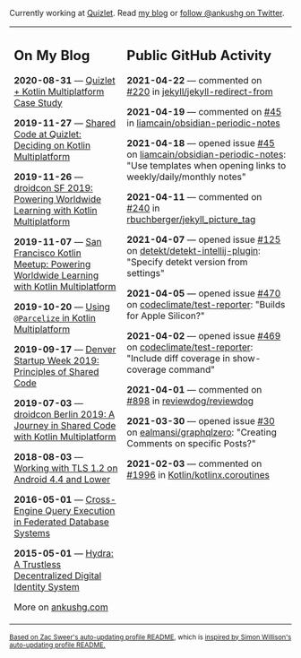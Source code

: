 Currently working at [Quizlet](https://quizlet.com/). Read [my blog](https://ankushg.com/) or [follow @ankushg on Twitter](https://twitter.com/ankushg).

<table><tr><td valign="top" width="40%">

## On My Blog
<!-- blog starts -->
**2020-08-31** — [Quizlet + Kotlin Multiplatform Case Study](https://ankushg.com/posts/quizlet-kotlin-multiplatform-case-study/)

**2019-11-27** — [Shared Code at Quizlet: Deciding on Kotlin Multiplatform](https://ankushg.com/posts/shared-code-kotlin-multiplatform/)

**2019-11-26** — [droidcon SF 2019: Powering Worldwide Learning with Kotlin Multiplatform](https://ankushg.com/posts/droidcon-sf-2019/)

**2019-11-07** — [San Francisco Kotlin Meetup: Powering Worldwide Learning with Kotlin Multiplatform](https://ankushg.com/posts/sf-kotlin-meetup-2019/)

**2019-10-20** — [Using `@Parcelize` in Kotlin Multiplatform](https://ankushg.com/posts/multiplatform-parcelize/)

**2019-09-17** — [Denver Startup Week 2019: Principles of Shared Code](https://ankushg.com/posts/denver-startup-week-2019/)

**2019-07-03** — [droidcon Berlin 2019: A Journey in Shared Code with Kotlin Multiplatform](https://ankushg.com/posts/droidcon-berlin-2019/)

**2018-08-03** — [Working with TLS 1.2 on Android 4.4 and Lower](https://ankushg.com/posts/tls-1.2-on-android/)

**2016-05-01** — [Cross-Engine Query Execution in Federated Database Systems](https://ankushg.com/posts/thesis/)

**2015-05-01** — [Hydra: A Trustless Decentralized Digital Identity System](https://ankushg.com/projects/hydra)
<!-- blog ends -->
More on [ankushg.com](https://ankushg.com/)
</td><td valign="top" width="60%">

## Public GitHub Activity
<!-- githubActivity starts -->
**2021-04-22** — commented on [#220](https://github.com/jekyll/jekyll-redirect-from/issues/220#issuecomment-824941285) in [jekyll/jekyll-redirect-from](https://api.github.com/repos/jekyll/jekyll-redirect-from)

**2021-04-19** — commented on [#45](https://github.com/liamcain/obsidian-periodic-notes/issues/45#issuecomment-822620836) in [liamcain/obsidian-periodic-notes](https://api.github.com/repos/liamcain/obsidian-periodic-notes)

**2021-04-18** — opened issue [#45](https://github.com/liamcain/obsidian-periodic-notes/issues/45) on [liamcain/obsidian-periodic-notes](https://api.github.com/repos/liamcain/obsidian-periodic-notes): "Use templates when opening links to weekly/daily/monthly notes"

**2021-04-11** — commented on [#240](https://github.com/rbuchberger/jekyll_picture_tag/issues/240#issuecomment-817392283) in [rbuchberger/jekyll_picture_tag](https://api.github.com/repos/rbuchberger/jekyll_picture_tag)

**2021-04-07** — opened issue [#125](https://github.com/detekt/detekt-intellij-plugin/issues/125) on [detekt/detekt-intellij-plugin](https://api.github.com/repos/detekt/detekt-intellij-plugin): "Specify detekt version from settings"

**2021-04-05** — opened issue [#470](https://github.com/codeclimate/test-reporter/issues/470) on [codeclimate/test-reporter](https://api.github.com/repos/codeclimate/test-reporter): "Builds for Apple Silicon?"

**2021-04-02** — opened issue [#469](https://github.com/codeclimate/test-reporter/issues/469) on [codeclimate/test-reporter](https://api.github.com/repos/codeclimate/test-reporter): "Include diff coverage in show-coverage command"

**2021-04-01** — commented on [#898](https://github.com/reviewdog/reviewdog/issues/898#issuecomment-812200267) in [reviewdog/reviewdog](https://api.github.com/repos/reviewdog/reviewdog)

**2021-03-30** — opened issue [#30](https://github.com/ealmansi/graphqlzero/issues/30) on [ealmansi/graphqlzero](https://api.github.com/repos/ealmansi/graphqlzero): "Creating Comments on specific Posts?"

**2021-02-03** — commented on [#1996](https://github.com/Kotlin/kotlinx.coroutines/issues/1996#issuecomment-772852797) in [Kotlin/kotlinx.coroutines](https://api.github.com/repos/Kotlin/kotlinx.coroutines)
<!-- githubActivity ends -->
</td></tr></table>

<sub><a href="https://github.com/ZacSweers/ZacSweers">Based on Zac Sweer's auto-updating profile README</a>, which is <a href="https://simonwillison.net/2020/Jul/10/self-updating-profile-readme/">inspired by Simon Willison's auto-updating profile README.</a></sub>